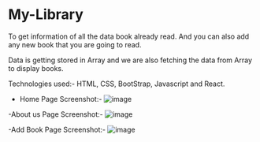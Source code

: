 # My-Library
To get information of all the data book already read. 
And you can also add any new book that you are going to read.

Data is getting stored in Array and we are also fetching the data from Array to display books.

Technologies used:-
HTML, CSS, BootStrap, Javascript and React.


- Home Page Screenshot:-
  ![image](https://user-images.githubusercontent.com/107272799/191069439-d9575c80-d5e5-48e9-b318-881ac20fbb3a.png)
  
-About us Page Screenshot:-
![image](https://user-images.githubusercontent.com/107272799/191069557-382501a2-0e51-4320-bdb1-38e341c406b8.png)

-Add Book Page Screenshot:-
![image](https://user-images.githubusercontent.com/107272799/191070276-def69934-8fb7-4f1b-9d6c-3693ea6dc794.png)
